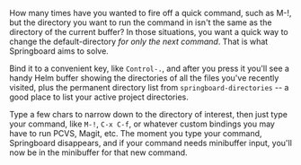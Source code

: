How many times have you wanted to fire off a quick command, such as M-!, but
the directory you want to run the command in isn't the same as the directory
of the current buffer?  In those situations, you want a quick way to change
the default-directory *for only the next command*.  That is what Springboard
aims to solve.

Bind it to a convenient key, like `Control-.`, and after you press it you'll
see a handy Helm buffer showing the directories of all the files you've
recently visited, plus the permanent directory list from
`springboard-directories` -- a good place to list your active project
directories.

Type a few chars to narrow down to the directory of interest, then just type
your command, like `M-!`, `C-x C-f`, or whatever custom bindings you may have
to run PCVS, Magit, etc.  The moment you type your command, Springboard
disappears, and if your command needs minibuffer input, you'll now be in the
minibuffer for that new command.
